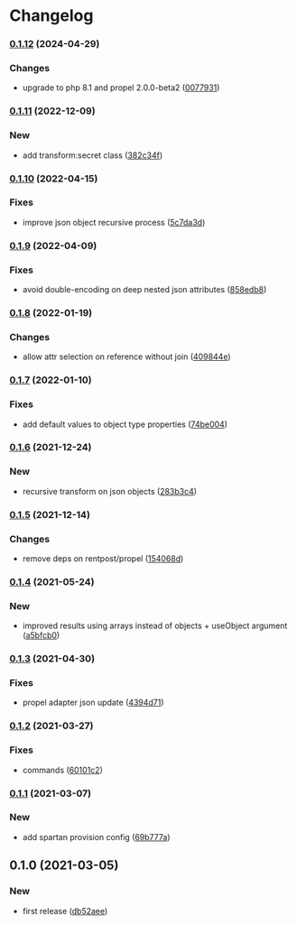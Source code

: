 # Changelog
### [0.1.12](https://github.com/spartan/restq/compare/v0.1.11...v0.1.12) (2024-04-29)


### Changes

* upgrade to php 8.1 and propel 2.0.0-beta2 ([0077931](https://github.com/spartan/restq/commit/0077931f95ae70a060e1b55d2c4539d65d4cb41b))

### [0.1.11](https://github.com/spartan/restq/compare/v0.1.10...v0.1.11) (2022-12-09)


### New

* add transform:secret class ([382c34f](https://github.com/spartan/restq/commit/382c34f740aecaa1a5c5d0e0847ce8e0335df7a5))

### [0.1.10](https://github.com/spartan/restq/compare/v0.1.9...v0.1.10) (2022-04-15)


### Fixes

* improve json object recursive process ([5c7da3d](https://github.com/spartan/restq/commit/5c7da3d69a7c2d786d130f2cfbfdc46e61f95a3a))

### [0.1.9](https://github.com/spartan/restq/compare/v0.1.8...v0.1.9) (2022-04-09)


### Fixes

* avoid double-encoding on deep nested json attributes ([858edb8](https://github.com/spartan/restq/commit/858edb88eda2d23d25909614f77e6a115ea2ac99))

### [0.1.8](https://github.com/spartan/restq/compare/v0.1.7...v0.1.8) (2022-01-19)


### Changes

* allow attr selection on reference without join ([409844e](https://github.com/spartan/restq/commit/409844ed8d30b26cec25228f5a15758dd8641738))

### [0.1.7](https://github.com/spartan/restq/compare/v0.1.6...v0.1.7) (2022-01-10)


### Fixes

* add default values to object type properties ([74be004](https://github.com/spartan/restq/commit/74be004e17253d7a643d80b5bcd22030d95f3c69))

### [0.1.6](https://github.com/spartan/restq/compare/v0.1.5...v0.1.6) (2021-12-24)


### New

* recursive transform on json objects ([283b3c4](https://github.com/spartan/restq/commit/283b3c484cdae542860ce545e5bd237320e4f875))

### [0.1.5](https://github.com/spartan/restq/compare/v0.1.4...v0.1.5) (2021-12-14)


### Changes

* remove deps on rentpost/propel ([154068d](https://github.com/spartan/restq/commit/154068d8ec2b435460a0ea4c290d79fd142506c2))

### [0.1.4](https://github.com/spartan/restq/compare/v0.1.3...v0.1.4) (2021-05-24)


### New

* improved results using arrays instead of objects + useObject argument ([a5bfcb0](https://github.com/spartan/restq/commit/a5bfcb05f427f04a6c68d6cfa81b94d9c16e3cf7))

### [0.1.3](https://github.com/spartan/restq/compare/v0.1.2...v0.1.3) (2021-04-30)


### Fixes

* propel adapter json update ([4394d71](https://github.com/spartan/restq/commit/4394d7130f398d3b587a39e7e640e5d7f6da85c8))

### [0.1.2](https://github.com/spartan/restq/compare/v0.1.1...v0.1.2) (2021-03-27)


### Fixes

* commands ([60101c2](https://github.com/spartan/restq/commit/60101c2c132a50e96f679b516c40315c608f686a))

### [0.1.1](https://github.com/spartan/restq/compare/v0.1.0...v0.1.1) (2021-03-07)


### New

* add spartan provision config ([69b777a](https://github.com/spartan/restq/commit/69b777ad9285efa976341536eebff2b899507ba8))

## 0.1.0 (2021-03-05)


### New

* first release ([db52aee](https://github.com/spartan/restq/commit/db52aeea96a6a1c06bcaa41dbae1870d2aa36c86))
